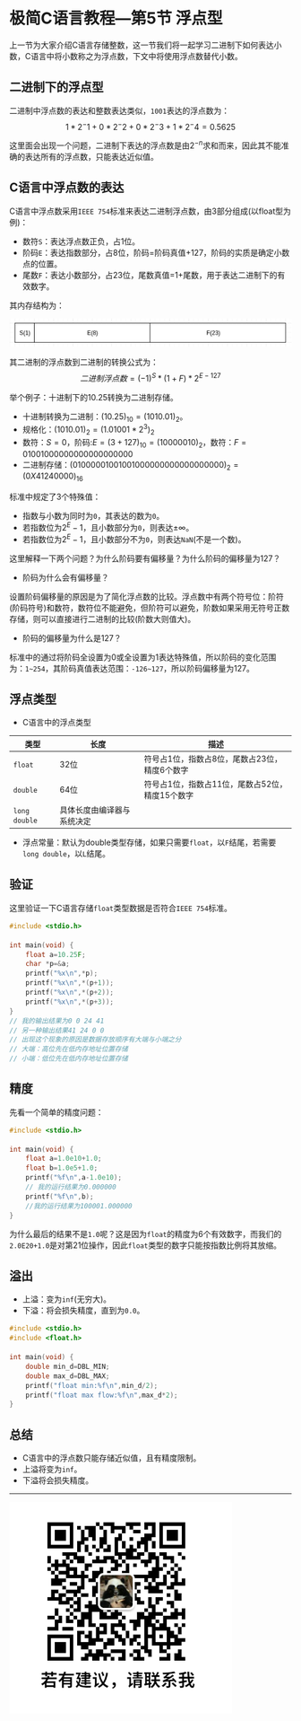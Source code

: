 # 极简C语言教程—第5节  浮点型

上一节为大家介绍C语言存储整数，这一节我们将一起学习二进制下如何表达小数，C语言中将小数称之为浮点数，下文中将使用浮点数替代小数。

## 二进制下的浮点型

二进制中浮点数的表达和整数表达类似，`1001`表达的浮点数为：
$$
1*2^-1+0*2^-2+0*2^-3+1*2^-4=0.5625
$$

这里面会出现一个问题，二进制下表达的浮点数是由$2^{-n}$求和而来，因此其不能准确的表达所有的浮点数，只能表达近似值。

## C语言中浮点数的表达

C语言中浮点数采用`IEEE 754`标准来表达二进制浮点数，由3部分组成(以float型为例)：

- 数符`S`：表达浮点数正负，占1位。
- 阶码`E`：表达指数部分，占8位，阶码=阶码真值+127，阶码的实质是确定小数点的位置。
- 尾数`F`：表达小数部分，占23位，尾数真值=1+尾数，用于表达二进制下的有效数字。

其内存结构为：

![856float结构](图片/float结构.png)

其二进制的浮点数到二进制的转换公式为：
$$
二进制浮点数={(-1)^S*(1+F)}*2^{E-127}
$$

举个例子：十进制下的10.25转换为二进制存储。

- 十进制转换为二进制：$(10.25)_{10}=(1010.01)_2$。
- 规格化：$(1010.01)_2=(1.01001*2^3)_2$
- 数符：$S=0$，阶码:$E=(3+127)_{10}=(10000010)_2$，数符：$F=01001000000000000000000$
- 二进制存储：$(01000001001001000000000000000000)_2=(0X41240000)_{16}$

标准中规定了3个特殊值：

- 指数与小数为同时为`0`，其表达的数为`0`。
- 若指数位为$2^{E}-1$，且小数部分为`0`，则表达$\pm \infty$。
- 若指数位为$2^{E}-1$，且小数部分不为`0`，则表达`NaN`(不是一个数)。

这里解释一下两个问题？为什么阶码要有偏移量？为什么阶码的偏移量为127？

- 阶码为什么会有偏移量？

设置阶码偏移量的原因是为了简化浮点数的比较。浮点数中有两个符号位：阶符(阶码符号)和数符，数符位不能避免，但阶符可以避免，阶数如果采用无符号正数存储，则可以直接进行二进制的比较(阶数大则值大)。

- 阶码的偏移量为什么是127？

标准中的通过将阶码全设置为0或全设置为1表达特殊值，所以阶码的变化范围为：`1~254`，其阶码真值表达范围：`-126~127`，所以阶码偏移量为127。

## 浮点类型

- C语言中的浮点类型

| 类型          | 长度                 | 描述                                            |
| ------------- | -------------------- | ----------------------------------------------- |
| `float`       | 32位                 | 符号占1位，指数占8位，尾数占23位，精度6个数字   |
| `double`      | 64位                 | 符号占1位，指数占11位，尾数占52位，精度15个数字 |
| `long double` | 具体长度由编译器与系统决定 |                                                 |

- 浮点常量：默认为double类型存储，如果只需要`float`，以`F`结尾，若需要`long double`，以`L`结尾。
## 验证
这里验证一下C语言存储`float`类型数据是否符合`IEEE 754`标准。
```c
#include <stdio.h>

int main(void) {
    float a=10.25F;
    char *p=&a;
    printf("%x\n",*p);
    printf("%x\n",*(p+1));
    printf("%x\n",*(p+2));
    printf("%x\n",*(p+3));
}
// 我的输出结果为0 0 24 41
// 另一种输出结果41 24 0 0
// 出现这个现象的原因是数据存放顺序有大端与小端之分
// 大端：高位先在低内存地址位置存储
// 小端：低位先在低内存地址位置存储
```
## 精度

先看一个简单的精度问题：

```c
#include <stdio.h>

int main(void) {
    float a=1.0e10+1.0;
    float b=1.0e5+1.0;
    printf("%f\n",a-1.0e10);
    // 我的运行结果为0.000000
    printf("%f\n",b);
    //我的运行结果为100001.000000
}

```

为什么最后的结果不是`1.0`呢？这是因为`float`的精度为6个有效数字，而我们的`2.0E20+1.0`是对第21位操作，因此`float`类型的数字只能按指数比例将其放缩。

## 溢出

- 上溢：变为`inf`(无穷大)。
- 下溢：将会损失精度，直到为`0.0`。

```c
#include <stdio.h>
#include <float.h>

int main(void) {
    double min_d=DBL_MIN;
    double max_d=DBL_MAX;
    printf("float min:%f\n",min_d/2);
    printf("float max flow:%f\n",max_d*2);
}
```

## 总结

- C语言中的浮点数只能存储近似值，且有精度限制。
- 上溢将变为`inf`。
- 下溢将会损失精度。

------

![微信号](图片/微信号.png)
